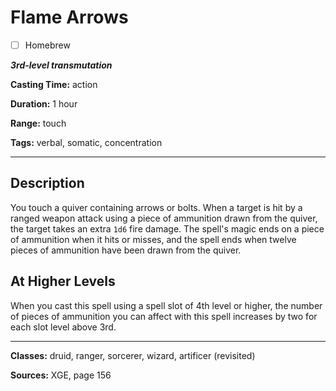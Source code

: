 # Flame Arrows

- [ ] Homebrew

***3rd-level transmutation***

**Casting Time:** action

**Duration:** 1 hour

**Range:** touch

**Tags:** verbal, somatic, concentration

---

## Description
You touch a quiver containing arrows or bolts.
When a target is hit by a ranged weapon attack using a piece of ammunition drawn from the quiver, the target takes an extra `1d6` fire damage.
The spell's magic ends on a piece of ammunition when it hits or misses, and the spell ends when twelve pieces of ammunition have been drawn from the quiver.

## At Higher Levels
When you cast this spell using a spell slot of 4th level or higher, the number of pieces of ammunition you can affect with this spell increases by two for each slot level above 3rd.

---

**Classes:** druid, ranger, sorcerer, wizard, artificer (revisited)

**Sources:** XGE, page 156
